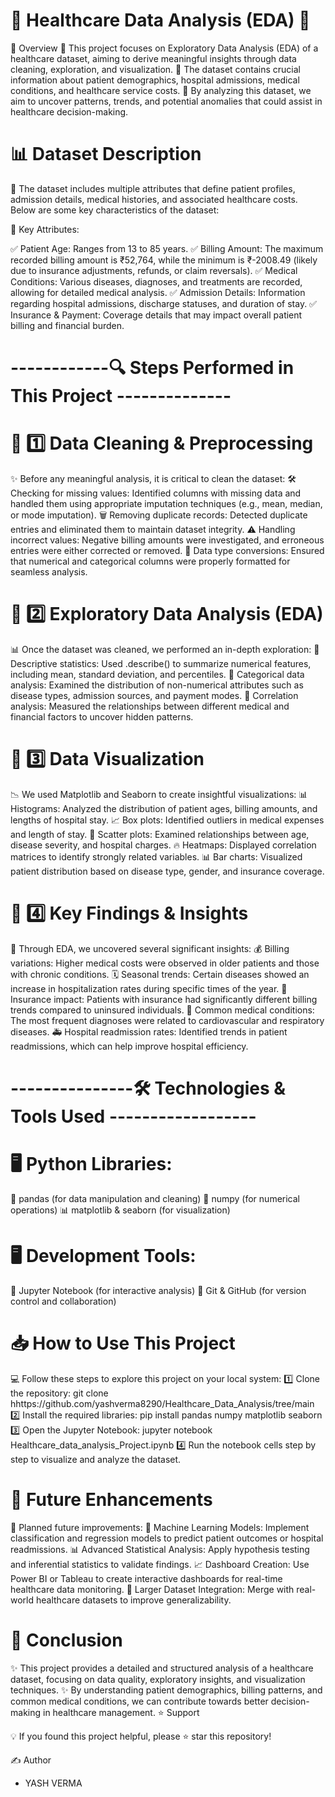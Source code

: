 # 🚀 Healthcare Data Analysis (EDA) 🏥

📌 Overview
🔹 This project focuses on Exploratory Data Analysis (EDA) of a healthcare dataset, aiming to derive meaningful insights through data cleaning, exploration, and visualization.
🔹 The dataset contains crucial information about patient demographics, hospital admissions, medical conditions, and healthcare service costs.
🔹 By analyzing this dataset, we aim to uncover patterns, trends, and potential anomalies that could assist in healthcare decision-making.

# 📊 Dataset Description
📝 The dataset includes multiple attributes that define patient profiles, admission details, medical histories, and associated healthcare costs. Below are some key characteristics of the dataset:

📌 Key Attributes:

✅ Patient Age: Ranges from 13 to 85 years.
✅ Billing Amount: The maximum recorded billing amount is ₹52,764, while the minimum is ₹-2008.49 (likely due to insurance adjustments, refunds, or claim reversals).
✅ Medical Conditions: Various diseases, diagnoses, and treatments are recorded, allowing for detailed medical analysis.
✅ Admission Details: Information regarding hospital admissions, discharge statuses, and duration of stay.
✅ Insurance & Payment: Coverage details that may impact overall patient billing and financial burden.


# ------------🔍 Steps Performed in This Project --------------


# 📌 1️⃣ Data Cleaning & Preprocessing

✨ Before any meaningful analysis, it is critical to clean the dataset:
🛠 Checking for missing values: Identified columns with missing data and handled them using appropriate imputation techniques (e.g., mean, median, or mode imputation).
🗑 Removing duplicate records: Detected duplicate entries and eliminated them to maintain dataset integrity.
⚠ Handling incorrect values: Negative billing amounts were investigated, and erroneous entries were either corrected or removed.
🔄 Data type conversions: Ensured that numerical and categorical columns were properly formatted for seamless analysis.



# 📌 2️⃣ Exploratory Data Analysis (EDA)

📊 Once the dataset was cleaned, we performed an in-depth exploration:
📌 Descriptive statistics: Used .describe() to summarize numerical features, including mean, standard deviation, and percentiles.
📌 Categorical data analysis: Examined the distribution of non-numerical attributes such as disease types, admission sources, and payment modes.
📌 Correlation analysis: Measured the relationships between different medical and financial factors to uncover hidden patterns.



# 📌 3️⃣ Data Visualization

📉 We used Matplotlib and Seaborn to create insightful visualizations:
📊 Histograms: Analyzed the distribution of patient ages, billing amounts, and lengths of hospital stay.
📈 Box plots: Identified outliers in medical expenses and length of stay.
📌 Scatter plots: Examined relationships between age, disease severity, and hospital charges.
🔥 Heatmaps: Displayed correlation matrices to identify strongly related variables.
📊 Bar charts: Visualized patient distribution based on disease type, gender, and insurance coverage.



# 📌 4️⃣ Key Findings & Insights

🔎 Through EDA, we uncovered several significant insights:
💰 Billing variations: Higher medical costs were observed in older patients and those with chronic conditions.
🗓 Seasonal trends: Certain diseases showed an increase in hospitalization rates during specific times of the year.
📜 Insurance impact: Patients with insurance had significantly different billing trends compared to uninsured individuals.
💉 Common medical conditions: The most frequent diagnoses were related to cardiovascular and respiratory diseases.
🚑 Hospital readmission rates: Identified trends in patient readmissions, which can help improve hospital efficiency.

# ---------------🛠 Technologies & Tools Used ------------------ 

# 🖥 Python Libraries:

🐼 pandas (for data manipulation and cleaning)
🔢 numpy (for numerical operations)
📊 matplotlib & seaborn (for visualization)


# 🖥 Development Tools:
📝 Jupyter Notebook (for interactive analysis)
🔗 Git & GitHub (for version control and collaboration)


# 📥 How to Use This Project

💻 Follow these steps to explore this project on your local system:
1️⃣ Clone the repository: git clone hhttps://github.com/yashverma8290/Healthcare_Data_Analysis/tree/main
2️⃣ Install the required libraries: pip install pandas numpy matplotlib seaborn
3️⃣ Open the Jupyter Notebook: jupyter notebook Healthcare_data_analysis_Project.ipynb
4️⃣ Run the notebook cells step by step to visualize and analyze the dataset.



# 🚀 Future Enhancements

🔮 Planned future improvements:
🤖 Machine Learning Models: Implement classification and regression models to predict patient outcomes or hospital readmissions.
📊 Advanced Statistical Analysis: Apply hypothesis testing and inferential statistics to validate findings.
📈 Dashboard Creation: Use Power BI or Tableau to create interactive dashboards for real-time healthcare data monitoring.
📂 Larger Dataset Integration: Merge with real-world healthcare datasets to improve generalizability.

# 🏁 Conclusion

✨ This project provides a detailed and structured analysis of a healthcare dataset, focusing on data quality, exploratory insights, and visualization techniques.
✨ By understanding patient demographics, billing patterns, and common medical conditions, we can contribute towards better decision-making in healthcare management.
⭐ Support

💡 If you found this project helpful, please ⭐ star this repository!

✍ Author
- YASH VERMA
